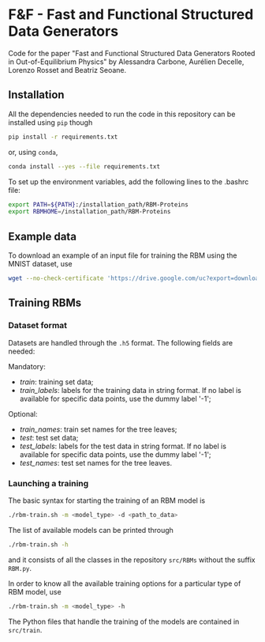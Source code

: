# F&F - Fast and Functional Structured Data Generators
Code for the paper "Fast and Functional Structured Data Generators Rooted in Out-of-Equilibrium Physics" by Alessandra Carbone, Aurélien Decelle, Lorenzo Rosset and Beatriz Seoane.

## Installation
All the dependencies needed to run the code in this repository can be installed using `pip` though
```bash
pip install -r requirements.txt
``` 
or, using `conda`,
```bash
conda install --yes --file requirements.txt
```
To set up the environment variables, add the following lines to the .bashrc file:
```bash
export PATH=${PATH}:/installation_path/RBM-Proteins
export RBMHOME=/installation_path/RBM-Proteins
```

## Example data
To download an example of an input file for training the RBM using the MNIST dataset, use
```bash
wget --no-check-certificate 'https://drive.google.com/uc?export=download&id=1XiP_KPKuGZmxoqQz6tnVqUFlxf44S5kX' -O 'data/MNIST.h5'
```

## Training RBMs

### Dataset format
Datasets are handled through the `.h5` format. The following fields are needed:

Mandatory:
- *train*: training set data;
- *train_labels*: labels for the training data in string format. If no label is available for specific data points, use the dummy label '-1';

Optional:
- *train_names*: train set names for the tree leaves;
- *test*: test set data;
- *test_labels*: labels for the test data in string format. If no label is available for specific data points, use the dummy label '-1';
- *test_names*: test set names for the tree leaves.


### Launching a training
The basic syntax for starting the training of an RBM model is
```bash
./rbm-train.sh -m <model_type> -d <path_to_data>
```
The list of available models can be printed through
```bash
./rbm-train.sh -h
```
and it consists of all the classes in the repository `src/RBMs` without the suffix `RBM.py`.

In order to know all the available training options for a particular type of RBM model, use
```bash
./rbm-train.sh -m <model_type> -h
```
The Python files that handle the training of the models are contained in `src/train`.

